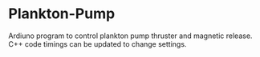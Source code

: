 # Plankton-Pump
Ardiuno program to control plankton pump thruster and magnetic release. C++ code timings can be updated to change settings.
